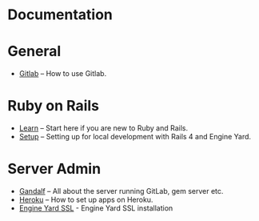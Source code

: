 # Documentation

# General

* [Gitlab](gitlab/index.md) – How to use Gitlab.

# Ruby on Rails

* [Learn](learn/rails.md) – Start here if you are new to Ruby and Rails.
* [Setup](rails_development/index.md) – Setting up for local development with Rails 4 and Engine Yard.

# Server Admin

* [Gandalf](gandalf/index.md) – All about the server running GitLab, gem server etc.
* [Heroku](heroku/index.md) – How to set up apps on Heroku.
* [Engine Yard SSL](engine-yard/ssl.md) - Engine Yard SSL installation
